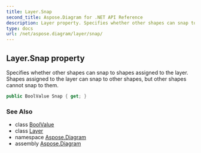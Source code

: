 ```yaml
---
title: Layer.Snap
second_title: Aspose.Diagram for .NET API Reference
description: Layer property. Specifies whether other shapes can snap to shapes assigned to the layer. Shapes assigned to the layer can snap to other shapes but other shapes cannot snap to them
type: docs
url: /net/aspose.diagram/layer/snap/
---
```

## Layer.Snap property

Specifies whether other shapes can snap to shapes assigned to the layer. Shapes assigned to the layer can snap to other shapes, but other shapes cannot snap to them.

```csharp
public BoolValue Snap { get; }
```

### See Also

* class [BoolValue](../../boolvalue/)
* class [Layer](../)
* namespace [Aspose.Diagram](../../layer/)
* assembly [Aspose.Diagram](../../../)


